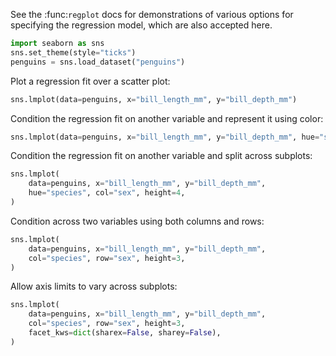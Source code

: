 See the :func:`regplot` docs for demonstrations of various options for specifying the regression model, which are also accepted here.

```python
import seaborn as sns
sns.set_theme(style="ticks")
penguins = sns.load_dataset("penguins")
```
Plot a regression fit over a scatter plot:

```python
sns.lmplot(data=penguins, x="bill_length_mm", y="bill_depth_mm")
```
Condition the regression fit on another variable and represent it using color:

```python
sns.lmplot(data=penguins, x="bill_length_mm", y="bill_depth_mm", hue="species")
```
Condition the regression fit on another variable and split across subplots:

```python
sns.lmplot(
    data=penguins, x="bill_length_mm", y="bill_depth_mm",
    hue="species", col="sex", height=4,
)
```
Condition across two variables using both columns and rows:

```python
sns.lmplot(
    data=penguins, x="bill_length_mm", y="bill_depth_mm",
    col="species", row="sex", height=3,
)
```
Allow axis limits to vary across subplots:

```python
sns.lmplot(
    data=penguins, x="bill_length_mm", y="bill_depth_mm",
    col="species", row="sex", height=3,
    facet_kws=dict(sharex=False, sharey=False),
)
```


```python

```
